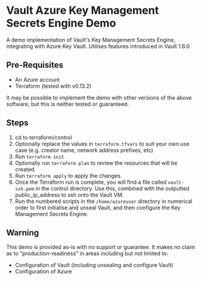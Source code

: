 # Vault Azure Key Management Secrets Engine Demo
A demo implementation of Vault's Key Management Secrets Engine, integrating with Azure Key Vault. Utilises features introduced in Vault 1.6.0


## Pre-Requisites
* An Azure account
* Terraform (tested with v0.13.2)

It may be possible to implement the demo with other versions of the above software, but this is neither tested
or guaranteed.

## Steps

1. cd to terraform/control
1. Optionally replace the values in `terraform.tfvars` to suit your own use case (e.g. creator name, network address prefixes, etc)
1. Run `terraform init`
1. Optionally run `terraform plan` to review the resources that will be created.
1. Run `terraform apply` to apply the changes.
1. Once the Terraform run is complete, you will find a file called `vault-ssh.pem` in the control directory. Use this, combined with the outputted public_ip_address to ssh onto the Vault VM.
1. Run the numbered scripts in the `/home/azureuser` directory in numerical order to first initialise and unseal Vault, and then configure the Key Management Secrets Engine.


## Warning
This demo is provided as-is with no support or guarantee. It makes no claim as to "production-readiness" in areas including but not limited to:
- Configuration of Vault (including unsealing and configure Vault)
- Configuration of Azure
